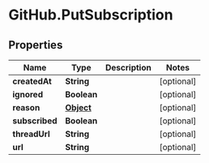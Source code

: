 # GitHub.PutSubscription

## Properties

Name | Type | Description | Notes
------------ | ------------- | ------------- | -------------
**createdAt** | **String** |  | [optional] 
**ignored** | **Boolean** |  | [optional] 
**reason** | [**Object**](.md) |  | [optional] 
**subscribed** | **Boolean** |  | [optional] 
**threadUrl** | **String** |  | [optional] 
**url** | **String** |  | [optional] 



